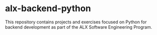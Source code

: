 # alx-backend-python
This repository contains projects and exercises focused on Python for backend development as part of the ALX Software Engineering Program.
